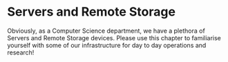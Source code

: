 # Servers and Remote Storage

Obviously, as a Computer Science department, we have a plethora of Servers and Remote Storage devices. Please use this
chapter to familiarise yourself with some of our infrastructure for day to day operations and research!

